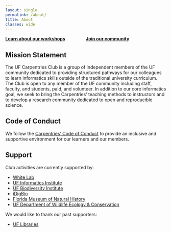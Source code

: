 ```yaml
---
layout: single
permalink: /about/
title: About
classes: wide
---
```


<!-- from the interwebs, no idea where to find anything the existing css-->
<style>
.column {
    float: left;
    width: 50%;
}
.row:after {
    content: "";
    display: table;
    clear: both;
}
</style>
<div class="row">
  <div class="column"><a href="/about/workshops"><strong>Learn about our workshops</strong></a></div>
  <div class="column"><a href="/about/community"><strong>Join our community</strong></a></div>
</div>

## Mission Statement

The UF Carpentries Club is a group of independent members of the UF community dedicated to providing structured pathways for our colleagues to learn informatics skills outside of the traditional university curriculum. The Club is open to any member of the UF community including staff, faculty, and students, paid, and volunteer. In addition to our core informatics goal, we seek to bring the Carpentries’ teaching methods to instructors and to develop a research community dedicated to open and reproducible science.

## Code of Conduct

We follow the [Carpentries’ Code of Conduct](https://docs.carpentries.org/topic_folders/policies/code-of-conduct.html) to provide an inclusive and supportive environment for our learners and our members.

## Support

Club activities are currently supported by:

* [White Lab](https://www.weecology.org/tags/white-lab/)
* [UF Informatics Institute](https://informatics.institute.ufl.edu/)
* [UF Biodiversity Institute](https://biodiversity.institute.ufl.edu/)
* [iDigBio](https://www.idigbio.org/)
* [Florida Museum of Natural History](https://www.floridamuseum.ufl.edu/)
* [UF Department of Wildlife Ecology & Conservation](http://www.wec.ufl.edu/)

We would like to thank our past supporters:

* [UF Libraries](https://cms.uflib.ufl.edu/)
